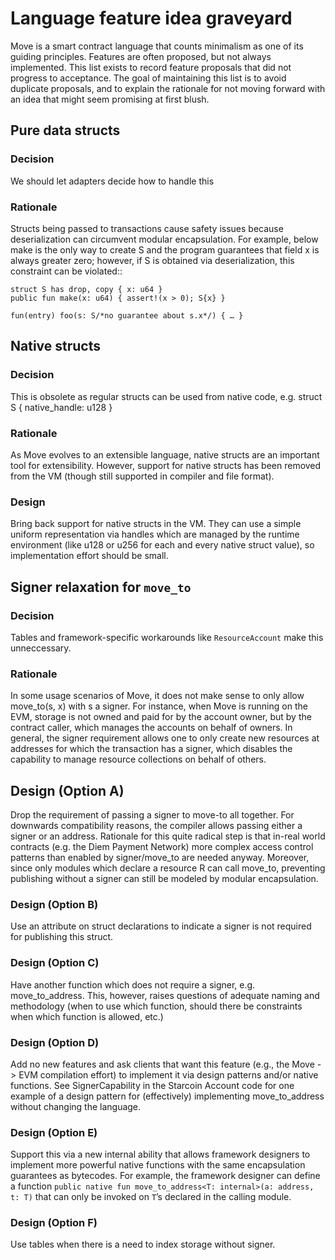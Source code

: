 # Language feature idea graveyard

Move is a smart contract language that counts minimalism as one of its guiding principles. Features are often proposed, but not always implemented. This list exists to record feature proposals that did not progress to acceptance. The goal of maintaining this list is to avoid duplicate proposals, and to explain the rationale for not moving forward with an idea that might seem promising at first blush.

## Pure data structs

### Decision
We should let adapters decide how to handle this

### Rationale
Structs being passed to transactions cause safety issues because deserialization can circumvent modular encapsulation. For example, below make is the only way to create S and the program guarantees that field x is always greater zero; however, if S is obtained via deserialization, this constraint can be violated::
```
struct S has drop, copy { x: u64 }
public fun make(x: u64) { assert!(x > 0); S{x} }

fun(entry) foo(s: S/*no guarantee about s.x*/) { … }
```

## Native structs

### Decision
This is obsolete as regular structs can be used from native code, e.g. struct S { native_handle: u128 }

### Rationale
As Move evolves to an extensible language, native structs are an important  tool for extensibility. However, support for native structs has been removed from the VM (though still supported in compiler and file format).

### Design
Bring back support for native structs in the VM. They can use a simple uniform representation via handles which are managed by the runtime environment (like u128 or u256 for each and every native struct value), so implementation effort should be small.

## Signer relaxation for `move_to`

### Decision
Tables and framework-specific workarounds like `ResourceAccount` make this unneccessary.

### Rationale
In some usage scenarios of Move, it does not make sense to only allow move_to<R>(s, x) with s a signer. For instance, when Move is running on the EVM, storage is not owned and paid for by the account owner, but by the contract caller, which manages the accounts on behalf of owners. In general, the signer requirement allows one to only create new resources at addresses for which the transaction has a signer, which disables the capability to manage resource collections on behalf of others.

## Design (Option A)
Drop the requirement of passing a signer to move-to all together. For downwards compatibility reasons, the compiler allows passing either a signer or an address. Rationale for this quite radical step is that in-real world contracts (e.g. the Diem Payment Network) more complex access control patterns than enabled by signer/move_to are needed anyway. Moreover, since only modules which declare a resource R can call move_to<R>, preventing publishing without a signer can still be modeled by modular encapsulation.

### Design (Option B)
Use an attribute on struct declarations to indicate a signer is not required for publishing this struct.

### Design (Option C)
Have another function which does not require a signer, e.g. move_to_address. This, however, raises questions of adequate naming and methodology (when to use which function, should there be constraints when which function is allowed, etc.)

### Design (Option D)
Add no new features and ask clients that want this feature (e.g., the Move -> EVM compilation effort) to implement it via design patterns and/or native functions. See SignerCapability in the Starcoin Account code for one example of a design pattern for (effectively) implementing move_to_address without changing the language.

### Design (Option E)
Support this via a new internal ability that allows framework designers to implement more powerful native functions with the same encapsulation guarantees as bytecodes. For example, the framework designer can define a function `public native fun move_to_address<T: internal>(a: address, t: T)` that can only be invoked on `T`’s declared in the calling module.

### Design (Option F)
Use tables when there is a need to index storage without signer.
